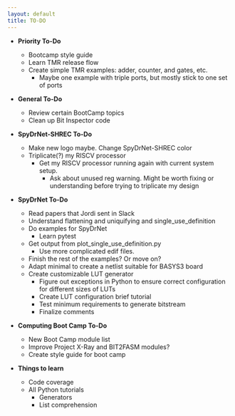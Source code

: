 ```yaml
---
layout: default
title: TO-DO
---
```

* **Priority To-Do**
  * Bootcamp style guide
  * Learn TMR release flow
  * Create simple TMR examples: adder, counter, and gates, etc.
    * Maybe one example with triple ports, but mostly stick to one set of ports

* **General To-Do**
  * Review certain BootCamp topics
  * Clean up Bit Inspector code

* **SpyDrNet-SHREC To-Do**
  * Make new logo maybe. Change SpyDrNet-SHREC color
  * Triplicate(?) my RISCV processor
    * Get my RISCV processor running again with current system setup.
      * Ask about unused reg warning. Might be worth fixing or understanding before trying to triplicate my design

* **SpyDrNet To-Do**
  * Read papers that Jordi sent in Slack
  * Understand flattening and uniquifying and single_use_definition
  * Do examples for SpyDrNet
    * Learn pytest
  * Get output from plot_single_use_definition.py
    * Use more complicated edif files. 
  * Finish the rest of the examples? Or move on?
  * Adapt minimal to create a netlist suitable for BASYS3 board
  * Create customizable LUT generator
    * Figure out exceptions in Python to ensure correct configuration for different sizes of LUTs
    * Create LUT configuration brief tutorial
    * Test minimum requirements to generate bitstream
    * Finalize comments

* **Computing Boot Camp To-Do**
  * New Boot Camp module list
  * Improve Project X-Ray and BIT2FASM modules?
  * Create style guide for boot camp

* **Things to learn**
  * Code coverage
  * All Python tutorials
    * Generators
    * List comprehension


<!-- 
Log Template

### Week N: , 2021

* **Monday**:
  *
* **Tuesday**: 
  *
* **Wednesday**: 
  *
* **Thursday**: 
  *
* **Friday**:
 -->
